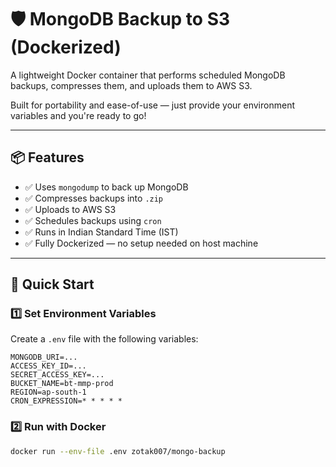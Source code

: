 # 🛡️ MongoDB Backup to S3 (Dockerized)

A lightweight Docker container that performs scheduled MongoDB backups, compresses them, and uploads them to AWS S3.

Built for portability and ease-of-use — just provide your environment variables and you're ready to go!

---

## 📦 Features

- ✅ Uses `mongodump` to back up MongoDB
- ✅ Compresses backups into `.zip`
- ✅ Uploads to AWS S3
- ✅ Schedules backups using `cron`
- ✅ Runs in Indian Standard Time (IST)
- ✅ Fully Dockerized — no setup needed on host machine

---

## 🚀 Quick Start

### 1️⃣ Set Environment Variables

Create a `.env` file with the following variables:

```env
MONGODB_URI=...
ACCESS_KEY_ID=...
SECRET_ACCESS_KEY=...
BUCKET_NAME=bt-mmp-prod
REGION=ap-south-1
CRON_EXPRESSION=* * * * *
```

### 2️⃣ Run with Docker

```bash
docker run --env-file .env zotak007/mongo-backup
```
